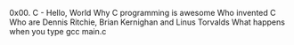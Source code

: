 0x00. C - Hello, World
Why C programming is awesome
Who invented C
Who are Dennis Ritchie, Brian Kernighan and Linus Torvalds
What happens when you type gcc main.c
